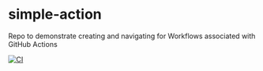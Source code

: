 # simple-action
Repo to demonstrate creating and navigating for Workflows associated with GitHub Actions 

[![CI](https://github.com/cuongpiger/testing/actions/workflows/simple-proj.yml/badge.svg)](https://github.com/cuongpiger/simple-action/testing/workflows/simple-proj.yml)
